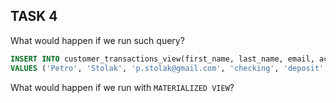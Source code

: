 ## TASK 4
What would happen if we run such query?
```sql
INSERT INTO customer_transactions_view(first_name, last_name, email, account_type, transaction_type, amount)
VALUES ('Petro', 'Stolak', 'p.stolak@gmail.com', 'checking', 'deposit', 100.00);
```
What would happen if we run with `MATERIALIZED VIEW`?